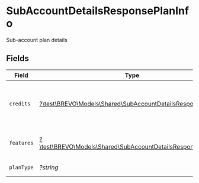 # SubAccountDetailsResponsePlanInfo

Sub-account plan details


## Fields

| Field                                                                                                                    | Type                                                                                                                     | Required                                                                                                                 | Description                                                                                                              |
| ------------------------------------------------------------------------------------------------------------------------ | ------------------------------------------------------------------------------------------------------------------------ | ------------------------------------------------------------------------------------------------------------------------ | ------------------------------------------------------------------------------------------------------------------------ |
| `credits`                                                                                                                | [?\test\BREVO\Models\Shared\SubAccountDetailsResponseCredits](../../models/shared/SubAccountDetailsResponseCredits.md)   | :heavy_minus_sign:                                                                                                       | Credits quota and remaining credits on the sub-account                                                                   |
| `features`                                                                                                               | [?\test\BREVO\Models\Shared\SubAccountDetailsResponseFeatures](../../models/shared/SubAccountDetailsResponseFeatures.md) | :heavy_minus_sign:                                                                                                       | Features available on the sub-account                                                                                    |
| `planType`                                                                                                               | *?string*                                                                                                                | :heavy_minus_sign:                                                                                                       | type of the plan                                                                                                         |